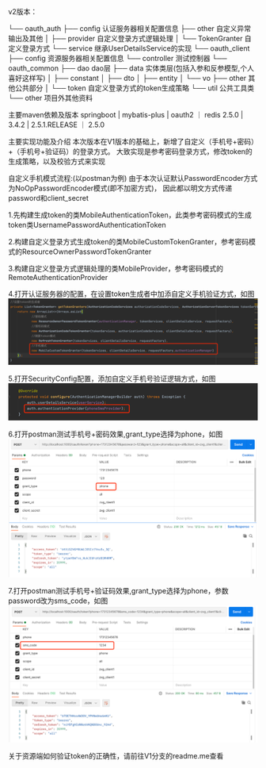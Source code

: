 v2版本：


└── oauth_auth
    ├── config      认证服务器相关配置信息
    ├── other       自定义异常输出及其他
    │   ├── provider 自定义登录方式逻辑处理
    │   └── TokenGranter 自定义登录方式
    └── service     继承UserDetailsService的实现
└── oauth_client
    ├── config      资源服务器相关配置信息
    └── controller  测试控制器
└── oauth_common
    ├── dao         dao层
    ├── data        实体类层(包括入参和反参模型,个人喜好这样写)
    │   ├── constant
    │   ├── dto
    │   ├── entity
    │   └── vo
    ├── other       其他公共部分
    │   └── token 自定义登录方式的token生成策略
    └── util        公共工具类
└── other           项目外其他资料


主要maven依赖及版本
springboot  |   mybatis-plus    |   oauth2          ｜   redis
2.5.0       |   3.4.2           |   2.5.1.RELEASE   ｜   2.5.0


主要实现功能及介绍
本次版本在V1版本的基础上，新增了自定义（手机号+密码）+（手机号+验证码）的登录方式。
大致实现是参考密码登录方式，修改token的生成策略，以及校验方式来实现

自定义手机模式流程:(以postman为例)
由于本次认证默认PasswordEncoder方式为NoOpPasswordEncoder模式(即不加密方式)，
因此都以明文方式传递password和client_secret

1.先构建生成token的类MobileAuthenticationToken，此类参考密码模式的生成token类UsernamePasswordAuthenticationToken

2.构建自定义登录方式生成token的类MobileCustomTokenGranter，参考密码模式的ResourceOwnerPasswordTokenGranter

3.构建自定义登录方式逻辑处理的类MobileProvider，参考密码模式的RemoteAuthenticationProvider

4.打开认证服务器的配置，在设置token生成者中加添自定义手机验证方式，如图
![img.png](other/img.png)

5.打开SecurityConfig配置，添加自定义手机号验证逻辑方式，如图
![img.png](other/img1.png)

6.打开postman测试手机号+密码效果,grant_type选择为phone，如图
![img.png](other/img2.png)

7.打开postman测试手机号+验证码效果,grant_type选择为phone，参数password改为sms_code，如图
![img.png](other/img3.png)


关于资源端如何验证token的正确性，请前往V1分支的readme.me查看